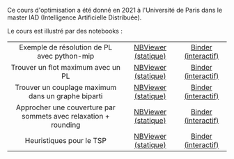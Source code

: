 Ce cours d'optimisation a été donné en 2021 à l'Université de Paris dans le master IAD (Intelligence Artificielle Distribuée).

Le cours est illustré par des notebooks :  

|  |  |  |
|:---:|:---:|:---:|
| Exemple de résolution de PL  avec python-mip | [NBViewer (statique)](https://nbviewer.org/github/fortierq/oc-m1-2021/blob/master/src/4_programmation_lineaire/ex_mip.ipynb) | [Binder (interactif)](https://mybinder.org/v2/gh/fortierq/binder-oc/main?urlpath=git-pull%3Frepo%3Dhttps%253A%252F%252Fgithub.com%252Ffortierq%252Foc-m1-2021%26urlpath%3Dlab%252Ftree%252Foc-m1-2021%252Fsrc%252F4_programmation_lineaire%252Fex_mip.ipynb%26branch%3Dmaster) |
| Trouver un flot maximum avec un PL | [NBViewer (statique)](https://nbviewer.org/github/fortierq/oc-m1-2021/blob/master/src/4_programmation_lineaire/max_flow.ipynb) | [Binder (interactif)](https://mybinder.org/v2/gh/fortierq/binder-oc/main?urlpath=git-pull%3Frepo%3Dhttps%253A%252F%252Fgithub.com%252Ffortierq%252Foc-m1-2021%26urlpath%3Dlab%252Ftree%252Foc-m1-2021%252Fsrc%252F4_programmation_lineaire%252Fmax_flow.ipynb%26branch%3Dmaster) |
| Trouver un couplage maximum dans un graphe biparti | [NBViewer (statique)](https://nbviewer.org/github/fortierq/oc-m1-2021/blob/master/src/7_programmation_lineaire_en_nombre_entiers/max_matching.ipynb) | [Binder (interactif)](https://mybinder.org/v2/gh/fortierq/binder-oc/main?urlpath=git-pull%3Frepo%3Dhttps%253A%252F%252Fgithub.com%252Ffortierq%252Foc-m1-2021%26urlpath%3Dlab%252Ftree%252Foc-m1-2021%252Fsrc%252F7_programmation_lineaire_en_nombre_entiers%252Fmax_matching.ipynb%26branch%3Dmaster) |
| Approcher une couverture par sommets  avec relaxation + rounding | [NBViewer (statique)](https://nbviewer.org/github/fortierq/oc-m1-2021/blob/master/src/7_programmation_lineaire_en_nombre_entiers/min_vertex_cover.ipynb) | [Binder (interactif)](https://mybinder.org/v2/gh/fortierq/binder-oc/main?urlpath=git-pull%3Frepo%3Dhttps%253A%252F%252Fgithub.com%252Ffortierq%252Foc-m1-2021%26urlpath%3Dlab%252Ftree%252Foc-m1-2021%252Fsrc%252F7_programmation_lineaire_en_nombre_entiers%252Fmin_vertex_cover.ipynb%26branch%3Dmaster) |
| Heuristiques pour le TSP |  [NBViewer (statique)](https://nbviewer.org/github/fortierq/oc-m1-2021/blob/master/src/9_heuristics/tsp.ipynb) | [Binder (interactif)](https://mybinder.org/v2/gh/fortierq/binder-oc/main?urlpath=git-pull%3Frepo%3Dhttps%253A%252F%252Fgithub.com%252Ffortierq%252Foc-m1-2021%26urlpath%3Dlab%252Ftree%252Foc-m1-2021%252Fsrc%252F9_heuristics/tsp.ipynb%26branch%3Dmaster)
